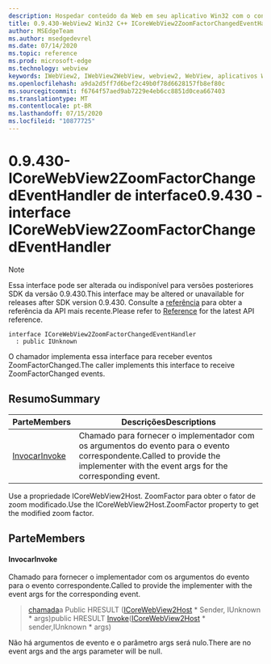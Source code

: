 ```yaml
---
description: Hospedar conteúdo da Web em seu aplicativo Win32 com o controle WebView2 do Microsoft Edge
title: 0.9.430-WebView2 Win32 C++ ICoreWebView2ZoomFactorChangedEventHandler
author: MSEdgeTeam
ms.author: msedgedevrel
ms.date: 07/14/2020
ms.topic: reference
ms.prod: microsoft-edge
ms.technology: webview
keywords: IWebView2, IWebView2WebView, webview2, WebView, aplicativos Win32, Win32, Edge, ICoreWebView2, ICoreWebView2Host, controle do navegador, HTML Edge
ms.openlocfilehash: a9da2d5ff7d6bef2c49b0f78d6628157fb8ef80c
ms.sourcegitcommit: f6764f57aed9ab7229e4eb6cc8851d0cea667403
ms.translationtype: MT
ms.contentlocale: pt-BR
ms.lasthandoff: 07/15/2020
ms.locfileid: "10877725"
---
```

# <span data-ttu-id="6e3bf-104">0.9.430-ICoreWebView2ZoomFactorChangedEventHandler de interface</span><span class="sxs-lookup"><span data-stu-id="6e3bf-104">0.9.430 - interface ICoreWebView2ZoomFactorChangedEventHandler</span></span> 

> [!NOTE]
> <span data-ttu-id="6e3bf-105">Essa interface pode ser alterada ou indisponível para versões posteriores SDK da versão 0.9.430.</span><span class="sxs-lookup"><span data-stu-id="6e3bf-105">This interface may be altered or unavailable for releases after SDK version 0.9.430.</span></span> <span data-ttu-id="6e3bf-106">Consulte a [referência](../../../webview2-api-reference.md) para obter a referência da API mais recente.</span><span class="sxs-lookup"><span data-stu-id="6e3bf-106">Please refer to [Reference](../../../webview2-api-reference.md) for the latest API reference.</span></span>

```
interface ICoreWebView2ZoomFactorChangedEventHandler
  : public IUnknown
```

<span data-ttu-id="6e3bf-107">O chamador implementa essa interface para receber eventos ZoomFactorChanged.</span><span class="sxs-lookup"><span data-stu-id="6e3bf-107">The caller implements this interface to receive ZoomFactorChanged events.</span></span>

## <span data-ttu-id="6e3bf-108">Resumo</span><span class="sxs-lookup"><span data-stu-id="6e3bf-108">Summary</span></span>

 <span data-ttu-id="6e3bf-109">Parte</span><span class="sxs-lookup"><span data-stu-id="6e3bf-109">Members</span></span>                        | <span data-ttu-id="6e3bf-110">Descrições</span><span class="sxs-lookup"><span data-stu-id="6e3bf-110">Descriptions</span></span>
--------------------------------|---------------------------------------------
[<span data-ttu-id="6e3bf-111">Invocar</span><span class="sxs-lookup"><span data-stu-id="6e3bf-111">Invoke</span></span>](#invoke) | <span data-ttu-id="6e3bf-112">Chamado para fornecer o implementador com os argumentos do evento para o evento correspondente.</span><span class="sxs-lookup"><span data-stu-id="6e3bf-112">Called to provide the implementer with the event args for the corresponding event.</span></span>

<span data-ttu-id="6e3bf-113">Use a propriedade ICoreWebView2Host. ZoomFactor para obter o fator de zoom modificado.</span><span class="sxs-lookup"><span data-stu-id="6e3bf-113">Use the ICoreWebView2Host.ZoomFactor property to get the modified zoom factor.</span></span>

## <span data-ttu-id="6e3bf-114">Parte</span><span class="sxs-lookup"><span data-stu-id="6e3bf-114">Members</span></span>

#### <span data-ttu-id="6e3bf-115">Invocar</span><span class="sxs-lookup"><span data-stu-id="6e3bf-115">Invoke</span></span> 

<span data-ttu-id="6e3bf-116">Chamado para fornecer o implementador com os argumentos do evento para o evento correspondente.</span><span class="sxs-lookup"><span data-stu-id="6e3bf-116">Called to provide the implementer with the event args for the corresponding event.</span></span>

> <span data-ttu-id="6e3bf-117">[chamada](#invoke)a Public HRESULT ([ICoreWebView2Host](ICoreWebView2Host.md) \* Sender, IUnknown \* args)</span><span class="sxs-lookup"><span data-stu-id="6e3bf-117">public HRESULT [Invoke](#invoke)([ICoreWebView2Host](ICoreWebView2Host.md) \* sender,IUnknown \* args)</span></span>

<span data-ttu-id="6e3bf-118">Não há argumentos de evento e o parâmetro args será nulo.</span><span class="sxs-lookup"><span data-stu-id="6e3bf-118">There are no event args and the args parameter will be null.</span></span>

